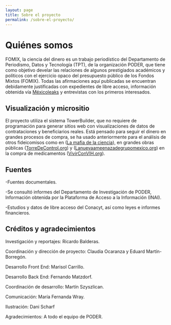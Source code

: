 ```yaml
---
layout: page
title: Sobre el proyecto
permalink: /sobre-el-proyecto/
---
```


# Quiénes somos

FOMIX, la ciencia del dinero es un trabajo periodístico del Departamento de Periodismo, Datos y Tecnología (TPT), de la organización PODER, que tiene como objetivo develar las relaciones de algunos prestigiados académicos y políticos con el ejercicio opaco del presupuesto público de los Fondos Mixtos (FOMIX). Todas las afirmaciones aquí publicadas se encuentran debidamente justificadas con expedientes de libre acceso, información obtenida vía [Méxicoleaks](https://mexicoleaks.mx/) y entrevistas con los primeros interesados.

## Visualización y micrositio

El proyecto utiliza el sistema TowerBuilder, que no requiere de programación para generar sitios web con visualizaciones de datos de contrataciones y beneficiarios reales. Está pensado para seguir el dinero en grandes procesos de compra, se ha usado anteriormente para el análisis de otros fideicomisos como en ([La mafia de la ciencia](https://lamafiadelaciencia.poderlatam.org/)), en grandes obras públicas ([TorreDeControl.org](https://torredecontrol.org/)) y ([Lanuevaameenazadegrupomexico.org](https://lanuevaamenazadegrupomexico.projectpoder.org/)) en la compra de medicamentos ([VivirConVIH.org](https://vivirconvih.org/)).

## Fuentes

-Fuentes documentales.

-Se consultó informes del Departamento de Investigación de PODER, Información obtenida por la Plataforma de Acceso a la Información (INAI). 

-Estudios y datos de libre acceso del Conacyt, así como leyes e informes financieros.

## Créditos y agradecimientos

Investigación y reportajes: Ricardo Balderas.

Coordinación y dirección de proyecto: Claudia Ocaranza y Eduard Martín-Borregón.

Desarrollo Front End: Marisol Carrillo.

Desarrollo Back End: Fernando Matzdorf.

Coordinación de desarrollo: Martín Szyszlican.

Comunicación: María Fernanda Wray.

Ilustración: Dani Scharf

Agradecimientos: A todo el equipo de PODER.
